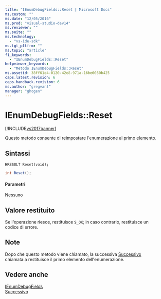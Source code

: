 ```yaml
---
title: "IEnumDebugFields::Reset | Microsoft Docs"
ms.custom: ""
ms.date: "12/05/2016"
ms.prod: "visual-studio-dev14"
ms.reviewer: ""
ms.suite: ""
ms.technology: 
  - "vs-ide-sdk"
ms.tgt_pltfrm: ""
ms.topic: "article"
f1_keywords: 
  - "IEnumDebugFields::Reset"
helpviewer_keywords: 
  - "Metodo IEnumDebugFields::Reset"
ms.assetid: 38ff61e4-0120-42e8-971a-16be6050b425
caps.latest.revision: 6
caps.handback.revision: 6
ms.author: "gregvanl"
manager: "ghogen"
---
```

# IEnumDebugFields::Reset
[!INCLUDE[vs2017banner](../../../code-quality/includes/vs2017banner.md)]

Questo metodo consente di reimpostare l'enumerazione al primo elemento.  
  
## Sintassi  
  
```cpp#  
HRESULT Reset(void);  
```  
  
```c#  
int Reset();  
```  
  
#### Parametri  
 Nessuno  
  
## Valore restituito  
 Se l'operazione riesce, restituisce `S_OK`; in caso contrario, restituisce un codice di errore.  
  
## Note  
 Dopo che questo metodo viene chiamato, la successiva [Successivo](../../../extensibility/debugger/reference/ienumdebugfields-next.md) chiamata a restituisce il primo elemento dell'enumerazione.  
  
## Vedere anche  
 [IEnumDebugFields](../../../extensibility/debugger/reference/ienumdebugfields.md)   
 [Successivo](../../../extensibility/debugger/reference/ienumdebugfields-next.md)
